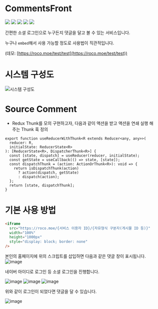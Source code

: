 # CommentsFront

<p align="left">
  <img src="https://img.shields.io/badge/Maintained%3F-Yes-green?style=for-the-badge">
  <img src="https://img.shields.io/github/license/ynifamily3/CommentsFront?style=for-the-badge">
  <img src="https://img.shields.io/github/stars/ynifamily3/CommentsFront?style=for-the-badge">
  <img src="https://img.shields.io/github/forks/ynifamily3/CommentsFront?color=teal&style=for-the-badge">
  <img src="https://img.shields.io/github/issues/ynifamily3/CommentsFront?color=violet&style=for-the-badge">
</p>

간편한 소셜 로그인으로 누구든지 댓글을 달고 볼 수 있는 서비스입니다.

누구나 `embed`해서 사용 가능할 정도로 사용법이 직관적입니다.

(데모: [https://roco.moe/test/test](https://roco.moe/test/test))

# 시스템 구성도

![시스템 구성도](https://user-images.githubusercontent.com/13795765/114708042-dd00b180-9d65-11eb-9fc5-1af7b805bc37.png)

# Source Comment

- Redux Thunk를 모의 구현하고자, 다음과 같이 액션을 받고 액션을 연쇄 실행 해 주는 Thunk 훅 정의

```tsx
export function useReducerWithThunk<R extends Reducer<any, any>>(
  reducer: R,
  initialState: ReducerState<R>
): [ReducerState<R>, DispatcherThunk<R>] {
  const [state, dispatch] = useReducer(reducer, initialState);
  const getState = useCallback(() => state, [state]);
  const dispatchThunk = (action: ActionOrThunk<R>): void => {
    return isDispatchThunk(action)
      ? action(dispatch, getState)
      : dispatch(action);
  };
  return [state, dispatchThunk];
}
```

# 기본 사용 방법

```html
<iframe
  src="https://roco.moe/{서비스 이용자 ID}/{자유형식 구분자(게시물 ID 등)}"
  width="100%"
  height="1000px"
  style="display: block; border: none"
/>
```

본인의 홈페이지에 위의 스크립트를 삽입하면 다음과 같은 댓글 창이 표시됩니다.
![image](https://user-images.githubusercontent.com/13795765/112972886-b6e6e900-918b-11eb-887e-c365f925d6c4.png)

네이버 아이디로 로그인 등 소셜 로그인을 진행합니다.

![image](https://user-images.githubusercontent.com/13795765/112972919-bea68d80-918b-11eb-80db-4271f7dd9b1c.png)
![image](https://user-images.githubusercontent.com/13795765/112972939-c36b4180-918b-11eb-830b-711a0b9a33e2.png)
![image](https://user-images.githubusercontent.com/13795765/112972956-c82ff580-918b-11eb-8f05-1bd051795e85.png)

위와 같이 로그인이 되었다면 댓글을 달 수 있습니다.

![image](https://user-images.githubusercontent.com/13795765/112973017-d4b44e00-918b-11eb-9f65-905f19da3ff9.png)

```html

```
